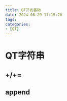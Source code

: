 ```yaml
---
title: QT开发基础
date: 2024-06-29 17:15:20
tags:
categories:
- [QT]
---
```



# QT字符串

## +/+=

## append

```c++


```
